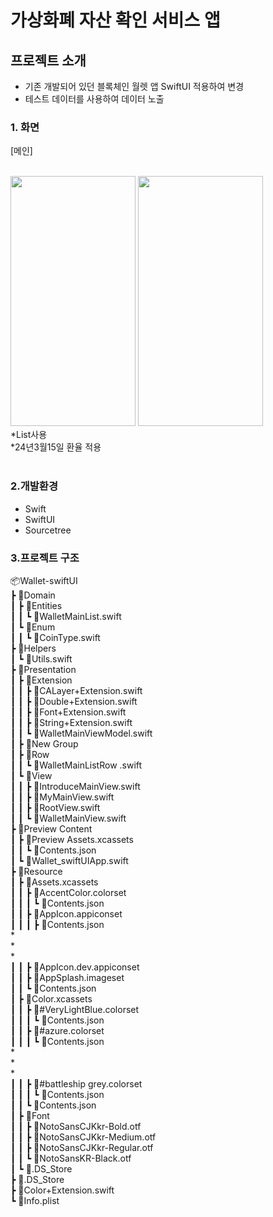 
# 가상화폐 자산 확인 서비스 앱
## 프로젝트 소개
* 기존 개발되어 있던 블록체인 월렛 앱 SwiftUI 적용하여 변경
* 테스트 데이터를 사용하여 데이터 노출

### 1. 화면
[메인]<br />
<br />

<img src="https://github.com/badahyeong/Wallet-swiftUI/assets/162557362/e35dc19c-0793-41b8-9616-6db5936aa3b3"  width="200" height="400"/>
<img src="https://github.com/badahyeong/Wallet-swiftUI/assets/162557362/5868e6a9-733d-4b64-b744-410e0c775f44"  width="200" height="400"/>
<br />
*List사용<br />
*24년3월15일 환율 적용<br />
<br />

### 2.개발환경
- Swift
- SwiftUI
- Sourcetree


### 3.프로젝트 구조

📦Wallet-swiftUI<br />
 ┣ 📂Domain<br />
 ┃ ┣ 📂Entities<br />
 ┃ ┃ ┗ 📜WalletMainList.swift<br />
 ┃ ┗ 📂Enum<br />
 ┃ ┃ ┗ 📜CoinType.swift<br />
 ┣ 📂Helpers<br />
 ┃ ┗ 📜Utils.swift<br />
 ┣ 📂Presentation<br />
 ┃ ┣ 📂Extension<br />
 ┃ ┃ ┣ 📜CALayer+Extension.swift<br />
 ┃ ┃ ┣ 📜Double+Extension.swift<br />
 ┃ ┃ ┣ 📜Font+Extension.swift<br />
 ┃ ┃ ┣ 📜String+Extension.swift<br />
 ┃ ┃ ┗ 📜WalletMainViewModel.swift<br />
 ┃ ┣ 📂New Group<br />
 ┃ ┣ 📂Row<br />
 ┃ ┃ ┗ 📜WalletMainListRow .swift<br />
 ┃ ┗ 📂View<br />
 ┃ ┃ ┣ 📜IntroduceMainView.swift<br />
 ┃ ┃ ┣ 📜MyMainView.swift<br />
 ┃ ┃ ┣ 📜RootView.swift<br />
 ┃ ┃ ┗ 📜WalletMainView.swift<br />
 ┣ 📂Preview Content<br />
 ┃ ┣ 📂Preview Assets.xcassets<br />
 ┃ ┃ ┗ 📜Contents.json<br />
 ┃ ┗ 📜Wallet_swiftUIApp.swift<br />
 ┣ 📂Resource<br />
 ┃ ┣ 📂Assets.xcassets<br />
 ┃ ┃ ┣ 📂AccentColor.colorset<br />
 ┃ ┃ ┃ ┗ 📜Contents.json<br />
 ┃ ┃ ┣ 📂AppIcon.appiconset<br />
 ┃ ┃ ┃ ┣ 📜Contents.json<br />
             *<br />
             *<br />
             *<br />
 ┃ ┃ ┣ 📂AppIcon.dev.appiconset<br />
 ┃ ┃ ┣ 📂AppSplash.imageset<br />
 ┃ ┃ ┗ 📜Contents.json<br />
 ┃ ┣ 📂Color.xcassets<br />
 ┃ ┃ ┣ 📂#VeryLightBlue.colorset<br />
 ┃ ┃ ┃ ┗ 📜Contents.json<br />
 ┃ ┃ ┣ 📂#azure.colorset<br />
 ┃ ┃ ┃ ┗ 📜Contents.json<br />
             *<br />
             *<br />
             *<br />
 ┃ ┃ ┣ 📂#battleship grey.colorset<br />
 ┃ ┃ ┃ ┗ 📜Contents.json<br />
 ┃ ┃ ┗ 📜Contents.json<br />
 ┃ ┣ 📂Font<br />
 ┃ ┃ ┣ 📜NotoSansCJKkr-Bold.otf<br />
 ┃ ┃ ┣ 📜NotoSansCJKkr-Medium.otf<br />
 ┃ ┃ ┣ 📜NotoSansCJKkr-Regular.otf<br />
 ┃ ┃ ┗ 📜NotoSansKR-Black.otf<br />
 ┃ ┗ 📜.DS_Store<br />
 ┣ 📜.DS_Store<br />
 ┣ 📜Color+Extension.swift<br />
 ┗ 📜Info.plist<br />

 
